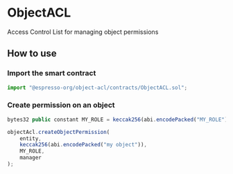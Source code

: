 # ObjectACL

Access Control List for managing object permissions


## How to use

### Import the smart contract

```javascript
import "@espresso-org/object-acl/contracts/ObjectACL.sol";
```

### Create permission on an object

```javascript
bytes32 public constant MY_ROLE = keccak256(abi.encodePacked("MY_ROLE"));

objectAcl.createObjectPermission(
    entity, 
    keccak256(abi.encodePacked("my object")), 
    MY_ROLE, 
    manager
);
```